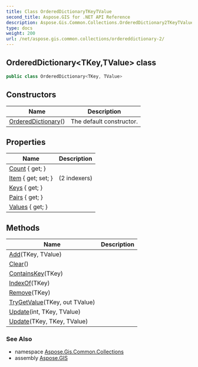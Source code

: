 ```yaml
---
title: Class OrderedDictionaryTKeyTValue
second_title: Aspose.GIS for .NET API Reference
description: Aspose.Gis.Common.Collections.OrderedDictionary2TKeyTValue class. 
type: docs
weight: 200
url: /net/aspose.gis.common.collections/ordereddictionary-2/
---
```

## OrderedDictionary&lt;TKey,TValue&gt; class

```csharp
public class OrderedDictionary<TKey, TValue>
```

## Constructors

| Name | Description |
| --- | --- |
| [OrderedDictionary](ordereddictionary/)() | The default constructor. |

## Properties

| Name | Description |
| --- | --- |
| [Count](../../aspose.gis.common.collections/ordereddictionary-2/count/) { get; } |  |
| [Item](../../aspose.gis.common.collections/ordereddictionary-2/item/) { get; set; } |  (2 indexers) |
| [Keys](../../aspose.gis.common.collections/ordereddictionary-2/keys/) { get; } |  |
| [Pairs](../../aspose.gis.common.collections/ordereddictionary-2/pairs/) { get; } |  |
| [Values](../../aspose.gis.common.collections/ordereddictionary-2/values/) { get; } |  |

## Methods

| Name | Description |
| --- | --- |
| [Add](../../aspose.gis.common.collections/ordereddictionary-2/add/)(TKey, TValue) |  |
| [Clear](../../aspose.gis.common.collections/ordereddictionary-2/clear/)() |  |
| [ContainsKey](../../aspose.gis.common.collections/ordereddictionary-2/containskey/)(TKey) |  |
| [IndexOf](../../aspose.gis.common.collections/ordereddictionary-2/indexof/)(TKey) |  |
| [Remove](../../aspose.gis.common.collections/ordereddictionary-2/remove/)(TKey) |  |
| [TryGetValue](../../aspose.gis.common.collections/ordereddictionary-2/trygetvalue/)(TKey, out TValue) |  |
| [Update](../../aspose.gis.common.collections/ordereddictionary-2/update/#update)(int, TKey, TValue) |  |
| [Update](../../aspose.gis.common.collections/ordereddictionary-2/update/#update_1)(TKey, TKey, TValue) |  |

### See Also

* namespace [Aspose.Gis.Common.Collections](../../aspose.gis.common.collections/)
* assembly [Aspose.GIS](../../)


